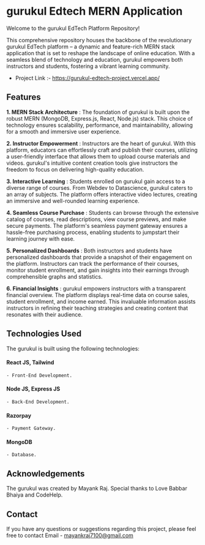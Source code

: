 # gurukul Edtech MERN Application

Welcome to the gurukul EdTech Platform Repository!

This comprehensive repository houses the backbone of the revolutionary gurukul EdTech platform – a dynamic and feature-rich MERN stack application that is set to reshape the landscape of online education. With a seamless blend of technology and education, gurukul empowers both instructors and students, fostering a vibrant learning community.

* Project Link :- https://gurukul-edtech-project.vercel.app/

## Features

**1. MERN Stack Architecture** : The foundation of gurukul is built upon the robust MERN (MongoDB, Express.js, React, Node.js) stack. This choice of technology ensures scalability, performance, and maintainability, allowing for a smooth and immersive user experience.

**2. Instructor Empowerment** : Instructors are the heart of gurukul. With this platform, educators can effortlessly craft and publish their courses, utilizing a user-friendly interface that allows them to upload course materials and videos. gurukul's intuitive content creation tools give instructors the freedom to focus on delivering high-quality education.

**3. Interactive Learning** : Students enrolled on gurukul gain access to a diverse range of courses. From Webdev to Datascience, gurukul caters to an array of subjects. The platform offers interactive video lectures, creating an immersive and well-rounded learning experience.

**4. Seamless Course Purchase** : Students can browse through the extensive catalog of courses, read descriptions, view course previews, and make secure payments. The platform's seamless payment gateway ensures a hassle-free purchasing process, enabling students to jumpstart their learning journey with ease.

**5. Personalized Dashboards** : Both instructors and students have personalized dashboards that provide a snapshot of their engagement on the platform. Instructors can track the performance of their courses, monitor student enrollment, and gain insights into their earnings through comprehensible graphs and statistics.

**6. Financial Insights** : gurukul empowers instructors with a transparent financial overview. The platform displays real-time data on course sales, student enrollment, and income earned. This invaluable information assists instructors in refining their teaching strategies and creating content that resonates with their audience.

## Technologies Used

The gurukul is built using the following technologies:

#### React JS, Tailwind
    - Front-End Development.
#### Node JS, Express JS 
    - Back-End Development.
#### Razorpay
    - Payment Gateway.
#### MongoDB
    - Database.

## Acknowledgements

The gurukul was created by Mayank Raj. Special thanks to Love Babbar Bhaiya and CodeHelp.

## Contact

If you have any questions or suggestions regarding this project, please feel free to contact Email - mayankraj7100@gmail.com
